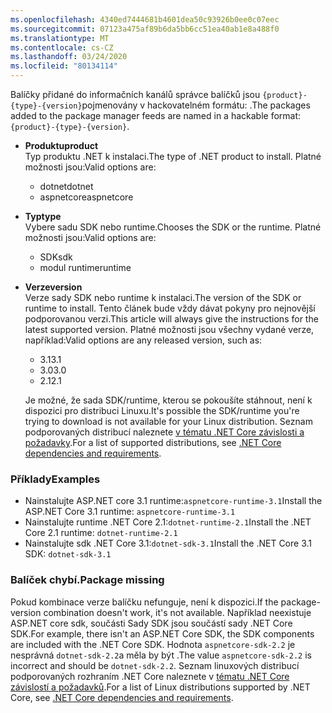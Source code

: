 ```yaml
---
ms.openlocfilehash: 4340ed7444681b4601dea50c93926b0ee0c07eec
ms.sourcegitcommit: 07123a475af89b6da5bb6cc51ea40ab1e8a488f0
ms.translationtype: MT
ms.contentlocale: cs-CZ
ms.lasthandoff: 03/24/2020
ms.locfileid: "80134114"
---
```


<span data-ttu-id="e3720-101">Balíčky přidané do informačních kanálů správce balíčků jsou `{product}-{type}-{version}`pojmenovány v hackovatelném formátu: .</span><span class="sxs-lookup"><span data-stu-id="e3720-101">The packages added to the package manager feeds are named in a hackable format: `{product}-{type}-{version}`.</span></span>

- <span data-ttu-id="e3720-102">**Produktu**</span><span class="sxs-lookup"><span data-stu-id="e3720-102">**product**</span></span>\
<span data-ttu-id="e3720-103">Typ produktu .NET k instalaci.</span><span class="sxs-lookup"><span data-stu-id="e3720-103">The type of .NET product to install.</span></span> <span data-ttu-id="e3720-104">Platné možnosti jsou:</span><span class="sxs-lookup"><span data-stu-id="e3720-104">Valid options are:</span></span>

  - <span data-ttu-id="e3720-105">dotnet</span><span class="sxs-lookup"><span data-stu-id="e3720-105">dotnet</span></span>
  - <span data-ttu-id="e3720-106">aspnetcore</span><span class="sxs-lookup"><span data-stu-id="e3720-106">aspnetcore</span></span>

- <span data-ttu-id="e3720-107">**Typ**</span><span class="sxs-lookup"><span data-stu-id="e3720-107">**type**</span></span>\
<span data-ttu-id="e3720-108">Vybere sadu SDK nebo runtime.</span><span class="sxs-lookup"><span data-stu-id="e3720-108">Chooses the SDK or the runtime.</span></span> <span data-ttu-id="e3720-109">Platné možnosti jsou:</span><span class="sxs-lookup"><span data-stu-id="e3720-109">Valid options are:</span></span>

  - <span data-ttu-id="e3720-110">SDK</span><span class="sxs-lookup"><span data-stu-id="e3720-110">sdk</span></span>
  - <span data-ttu-id="e3720-111">modul runtime</span><span class="sxs-lookup"><span data-stu-id="e3720-111">runtime</span></span>

- <span data-ttu-id="e3720-112">**Verze**</span><span class="sxs-lookup"><span data-stu-id="e3720-112">**version**</span></span>\
<span data-ttu-id="e3720-113">Verze sady SDK nebo runtime k instalaci.</span><span class="sxs-lookup"><span data-stu-id="e3720-113">The version of the SDK or runtime to install.</span></span> <span data-ttu-id="e3720-114">Tento článek bude vždy dávat pokyny pro nejnovější podporovanou verzi.</span><span class="sxs-lookup"><span data-stu-id="e3720-114">This article will always give the instructions for the latest supported version.</span></span> <span data-ttu-id="e3720-115">Platné možnosti jsou všechny vydané verze, například:</span><span class="sxs-lookup"><span data-stu-id="e3720-115">Valid options are any released version, such as:</span></span>

  - <span data-ttu-id="e3720-116">3.1</span><span class="sxs-lookup"><span data-stu-id="e3720-116">3.1</span></span>
  - <span data-ttu-id="e3720-117">3.0</span><span class="sxs-lookup"><span data-stu-id="e3720-117">3.0</span></span>
  - <span data-ttu-id="e3720-118">2.1</span><span class="sxs-lookup"><span data-stu-id="e3720-118">2.1</span></span>

  <span data-ttu-id="e3720-119">Je možné, že sada SDK/runtime, kterou se pokoušíte stáhnout, není k dispozici pro distribuci Linuxu.</span><span class="sxs-lookup"><span data-stu-id="e3720-119">It's possible the SDK/runtime you're trying to download is not available for your Linux distribution.</span></span> <span data-ttu-id="e3720-120">Seznam podporovaných distribucí naleznete [v tématu .NET Core závislosti a požadavky](../dependencies.md?pivots=os-linux).</span><span class="sxs-lookup"><span data-stu-id="e3720-120">For a list of supported distributions, see [.NET Core dependencies and requirements](../dependencies.md?pivots=os-linux).</span></span>

### <a name="examples"></a><span data-ttu-id="e3720-121">Příklady</span><span class="sxs-lookup"><span data-stu-id="e3720-121">Examples</span></span>

- <span data-ttu-id="e3720-122">Nainstalujte ASP.NET core 3.1 runtime:`aspnetcore-runtime-3.1`</span><span class="sxs-lookup"><span data-stu-id="e3720-122">Install the ASP.NET Core 3.1 runtime: `aspnetcore-runtime-3.1`</span></span>
- <span data-ttu-id="e3720-123">Nainstalujte runtime .NET Core 2.1:`dotnet-runtime-2.1`</span><span class="sxs-lookup"><span data-stu-id="e3720-123">Install the .NET Core 2.1 runtime: `dotnet-runtime-2.1`</span></span>
- <span data-ttu-id="e3720-124">Nainstalujte sdk .NET Core 3.1:`dotnet-sdk-3.1`</span><span class="sxs-lookup"><span data-stu-id="e3720-124">Install the .NET Core 3.1 SDK: `dotnet-sdk-3.1`</span></span>

### <a name="package-missing"></a><span data-ttu-id="e3720-125">Balíček chybí.</span><span class="sxs-lookup"><span data-stu-id="e3720-125">Package missing</span></span>

<span data-ttu-id="e3720-126">Pokud kombinace verze balíčku nefunguje, není k dispozici.</span><span class="sxs-lookup"><span data-stu-id="e3720-126">If the package-version combination doesn't work, it's not available.</span></span> <span data-ttu-id="e3720-127">Například neexistuje ASP.NET core sdk, součásti Sady SDK jsou součástí sady .NET Core SDK.</span><span class="sxs-lookup"><span data-stu-id="e3720-127">For example, there isn't an ASP.NET Core SDK, the SDK components are included with the .NET Core SDK.</span></span> <span data-ttu-id="e3720-128">Hodnota `aspnetcore-sdk-2.2` je nesprávná `dotnet-sdk-2.2`a měla by být .</span><span class="sxs-lookup"><span data-stu-id="e3720-128">The value `aspnetcore-sdk-2.2` is incorrect and should be `dotnet-sdk-2.2`.</span></span> <span data-ttu-id="e3720-129">Seznam linuxových distribucí podporovaných rozhraním .NET Core naleznete v [tématu .NET Core závislostí a požadavků](../dependencies.md?pivots=os-linux).</span><span class="sxs-lookup"><span data-stu-id="e3720-129">For a list of Linux distributions supported by .NET Core, see [.NET Core dependencies and requirements](../dependencies.md?pivots=os-linux).</span></span>
